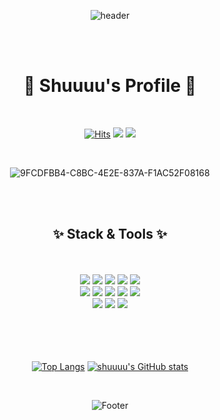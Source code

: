 <div align="center">

![header](https://capsule-render.vercel.app/api?type=waving&color=fff8e3&height=150&section=header&text=💗%20Welcome%20to%20my%20github%20:D%20💗&fontSize=45&fontColor=000000)

<br/>
<br/>
  
# 🌷 Shuuuu's Profile 🌷
  
<br/>
  
[![Hits](https://hits.seeyoufarm.com/api/count/incr/badge.svg?url=https%3A%2F%2Fgithub.com%2Ffind11570&count_bg=%23FFC5BA&title_bg=%23FFD7F0&icon=&icon_color=%23E7E7E7&title=hits&edge_flat=false)](https://hits.seeyoufarm.com)
<a href="https://shuuuu.tistory.com"><img src="https://img.shields.io/badge/blog-d9f9ff?style=flat&logo=GitHub Sponsors&logoColor=white&link=https://shuuuu.tistory.com"/></a>
<a href="https://www.instagram.com/_shu_uuu" target="_blank"><img src="https://img.shields.io/badge/_shu_uuu-E4405F?style=flat&logo=Instagram&logoColor=white"/></a>
  
<br/>
  
![9FCDFBB4-C8BC-4E2E-837A-F1AC52F08168](https://user-images.githubusercontent.com/74519181/196078818-aefd2e3b-03bf-445c-8977-e8bb1df1d8fe.gif)
  
<br/>
<br/>
  
## ✨ Stack & Tools ✨

<br/>
<br/>
  
<div>
<img src="https://img.shields.io/badge/React-61DAFB?style=flat-square&logo=React&logoColor=white"/>
<img src="https://img.shields.io/badge/JavaScript-F7DF1E?style=flat-square&logo=JavaScript&logoColor=white"/>
<img src="https://img.shields.io/badge/HTML-E34F26?style=flat-square&logo=HTML5&logoColor=white"/>
<img src="https://img.shields.io/badge/CSS3-F68212?style=flat-square&logo=CSS3&logoColor=white"/>
<img src="https://img.shields.io/badge/SCSS-CC6699?style=flat-square&logo=Sass&logoColor=white"/> 

<br/>
  
<img src="https://img.shields.io/badge/StyledComponents/Emotion-DB7093?style=flat-square&logo=Styled-components&logoColor=white"/>
<img src="https://img.shields.io/badge/Java-007396?style=flat-square&logo=OpenJDK&logoColor=white"/>
<img src="https://img.shields.io/badge/Python-3776AB?style=flat-square&logo=Python&logoColor=white"/>
<img src="https://img.shields.io/badge/C-A8B9CC?style=flat-square&logo=C&logoColor=white"/>
<img src="https://img.shields.io/badge/C++-00599C?style=flat-square&logo=c%2B%2B&logoColor=white"/>
  
<br/>
 
<img src="https://img.shields.io/badge/GitHub-181717?style=flat-square&logo=GitHub&logoColor=white"/>
<img src="https://img.shields.io/badge/Notion-000000?style=flat-square&logo=Notion&logoColor=white"/>
<img src="https://img.shields.io/badge/Postman-FF6C37?style=flat-square&logo=Postman&logoColor=white"/>
</div>

<br/>
<br/>
<br/>
<br/>

[![Top Langs](https://github-readme-stats.vercel.app/api/top-langs/?username=find11570&layout=compact)](https://github.com/find11570/github-readme-stats)
[![shuuuu's GitHub stats](https://github-readme-stats.vercel.app/api?username=find11570)](https://github.com/find11570/github-readme-stats)
 
<br/>
  
![Footer](https://capsule-render.vercel.app/api?type=waving&color=fff8e3&height=200&section=footer)
  
</div>
